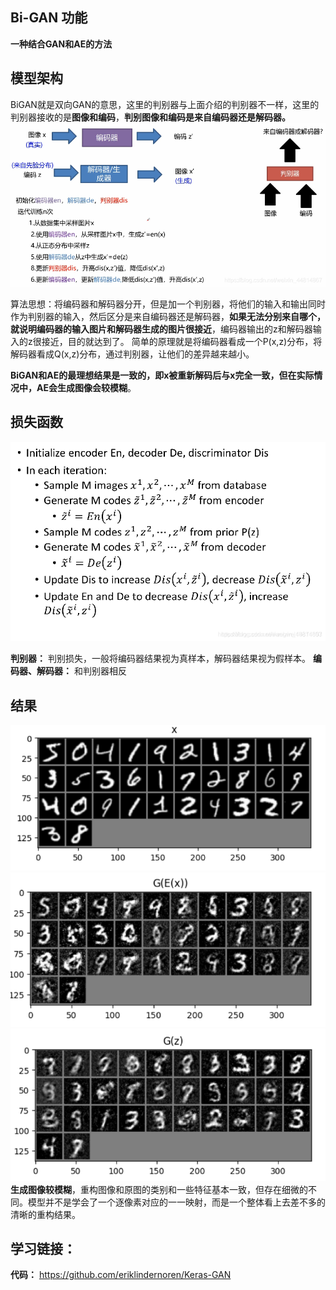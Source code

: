## Bi-GAN 功能
**一种结合GAN和AE的方法**
## 模型架构
BiGAN就是双向GAN的意思，这里的判别器与上面介绍的判别器不一样，这里的判别器接收的是**图像和编码**，**判别图像和编码是来自编码器还是解码器。**
![alt text](fea014df446b4b23960c073f5938a700.png)

算法思想：将编码器和解码器分开，但是加一个判别器，将他们的输入和输出同时作为判别器的输入，然后区分是来自编码器还是解码器，**如果无法分别来自哪个，就说明编码器的输入图片和解码器生成的图片很接近**，编码器输出的z和解码器输入的z很接近，目的就达到了。
简单的原理就是将编码器看成一个P(x,z)分布，将解码器看成Q(x,z)分布，通过判别器，让他们的差异越来越小。

**BiGAN和AE的最理想结果是一致的，即x被重新解码后与x完全一致，但在实际情况中，AE会生成图像会较模糊**。

## 损失函数

![alt text](3e3612cd45fe43fea852ff7abcff4ce0.png)

**判别器：** 判别损失，一般将编码器结果视为真样本，解码器结果视为假样本。
**编码器、解码器：** 和判别器相反

## 结果
![alt text](image.png)
![alt text](image-1.png)
![alt text](image-2.png)
**生成图像较模糊**，重构图像和原图的类别和一些特征基本一致，但存在细微的不同。模型并不是学会了一个逐像素对应的一一映射，而是一个整体看上去差不多的清晰的重构结果。

## 学习链接：
**代码：** https://github.com/eriklindernoren/Keras-GAN